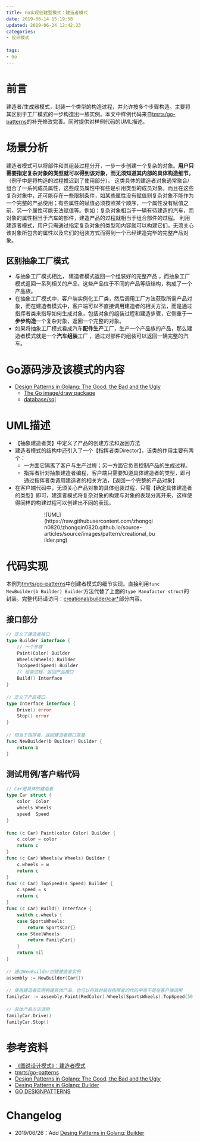 ```yaml
---
title: Go实现创建型模式：建造者模式
date: 2019-06-14 15:19:58
updated: 2019-06-24 12:42:23
categories:
- 设计模式

tags:
- Go
---
```

# 前言
建造者/生成器模式，封装一个类型的构造过程，并允许按多个步骤构造。主要将其区别于工厂模式的一步构造出一族实例。本文中样例代码来自[tmrts/go-patterns](https://github.com/tmrts/go-patterns/blob/master/creational/builder.md)的补充修改完善。同时提供对样例代码的UML描述。

<!-- more -->
# 场景分析
建造者模式可以将部件和其组装过程分开，一步一步创建一个复杂的对象。**用户只需要指定复杂对象的类型就可以得到该对象，而无须知道其内部的具体构造细节。**（例子中是将构造的过程推迟到了使用部分）。
这类具体的建造者对象通常聚合/组合了一系列成员属性，这些成员属性中有些是引用类型的成员对象。而且在这些复杂对象中，还可能存在一些限制条件，如某些属性没有赋值则复杂对象不能作为一个完整的产品使用；有些属性的赋值必须按照某个顺序，一个属性没有赋值之前，另一个属性可能无法赋值等。例如：复杂对象相当于一辆有待建造的汽车，而对象的属性相当于汽车的部件，建造产品的过程就相当于组合部件的过程。
利用建造者模式，用户只需通过指定复杂对象的类型和内容就可以构建它们，无须关心该对象所包含的属性以及它们的组装方式而得到一个已经建造完毕的完整产品对象。

## 区别抽象工厂模式
- 与抽象工厂模式相比， 建造者模式返回一个组装好的完整产品 ，而抽象工厂模式返回一系列相关的产品，这些产品位于不同的产品等级结构，构成了一个产品族。
- 在抽象工厂模式中，客户端实例化工厂类，然后调用工厂方法获取所需产品对象，而在建造者模式中，客户端可以不直接调用建造者的相关方法，而是通过指挥者类来指导如何生成对象，包括对象的组装过程和建造步骤，它侧重于**一步步构造**一个复杂对象，返回一个完整的对象。
- 如果将抽象工厂模式看成汽车**配件生产**工厂，生产一个产品族的产品，那么建造者模式就是一个**汽车组装**工厂 ，通过对部件的组装可以返回一辆完整的汽车。

# Go源码涉及该模式的内容
- [Design Patterns in Golang: The Good, the Bad and the Ugly](http://blog.ralch.com/tutorial/design-patterns/golang-design-patterns/)
    - [The Go image/draw package](https://blog.golang.org/go-imagedraw-package)
    - [database/sql](https://golang.org/src/database/sql/sql.go?s=805:853#L468)

# UML描述
- 【抽象建造者类】中定义了产品的创建方法和返回方法
- 建造者模式的结构中还引入了一个【指挥者类Director】，该类的作用主要有两个：
    - 一方面它隔离了客户与生产过程；另一方面它负责控制产品的生成过程。
    - 指挥者针对抽象建造者编程，客户端只需要知道具体建造者的类型，即可通过指挥者类调用建造者的相关方法，【返回一个完整的产品对象】
- 在客户端代码中，无须关心产品对象的具体组装过程，只需【确定具体建造者的类型】即可，建造者模式将复杂对象的构建与对象的表现分离开来，这样使得同样的构建过程可以创建出不同的表现。

<div style="width: 300px; margin: auto">
![UML](https://raw.githubusercontent.com/zhongqin0820/zhongqin0820.github.io/source-articles/source/images/pattern/creational_builder.png)
</div>

# 代码实现
本例为[tmrts/go-patterns](https://github.com/tmrts/go-patterns/blob/master/creational/builder.md)中创建者模式的细节实现。直接利用`func NewBuilder(b Builder) Builder`方法代替了上面的`type Manufactor struct`的封装。完整代码请访问：[creational/builder/car*](https://github.com/zhongqin0820/coding-playground/tree/master/go/pattern/creational/builder)部分内容。

## 接口部分
```go
// 定义了建造者接口
type Builder interface {
    // 一个步骤
    Paint(Color) Builder
    Wheels(Wheels) Builder
    TopSpeed(Speed) Builder
    // 组装过程，返回产品接口
    Build() Interface
}

// 定义了产品接口
type Interface interface {
    Drive() error
    Stop() error
}

// 相当于指挥者，返回建造者接口变量
func NewBuilder(b Builder) Builder {
    return b
}
```

## 测试用例/客户端代码

```go
// Car是具体的建造者
type Car struct {
    color  Color
    wheels Wheels
    speed  Speed
}

func (c Car) Paint(color Color) Builder {
    c.color = color
    return c
}
func (c Car) Wheels(w Wheels) Builder {
    c.wheels = w
    return c
}
func (c Car) TopSpeed(s Speed) Builder {
    c.speed = s
    return c
}
func (c Car) Build() Interface {
    switch c.wheels {
    case SportsWheels:
        return SportsCar{}
    case SteelWheels:
        return FamilyCar{}
    }
    return nil
}

// 通过NewBuilder创建建造者实例
assembly := NewBuilder(Car{})

// 使用建造者实例构建具体产品，也可以将其封装在指挥者的代码中而不是在客户端调用
familyCar := assembly.Paint(RedColor).Wheels(SportsWheels).TopSpeed(50 * MPH).Build()

// 具体产品方法调用
familyCar.Drive()
familyCar.Stop()
```

# 参考资料
- [《图说设计模式》：建造者模式](https://design-patterns.readthedocs.io/zh_CN/latest/creational_patterns/builder.html)
- [tmrts/go-patterns](https://github.com/tmrts/go-patterns/blob/master/creational/builder.md)
- [Design Patterns in Golang: The Good, the Bad and the Ugly](http://blog.ralch.com/tutorial/design-patterns/golang-design-patterns/)
- [Desing Patterns in Golang: Builder](http://blog.ralch.com/articles/design-patterns/golang-builder/)
- [GO DESIGNPATTERNS](http://dinus.ac.id/private_lib/fahri/GO_DESIGN_PATTERNS.pdf)

# Changelog
- 2019/06/26：Add [Desing Patterns in Golang: Builder](http://blog.ralch.com/articles/design-patterns/golang-builder/)